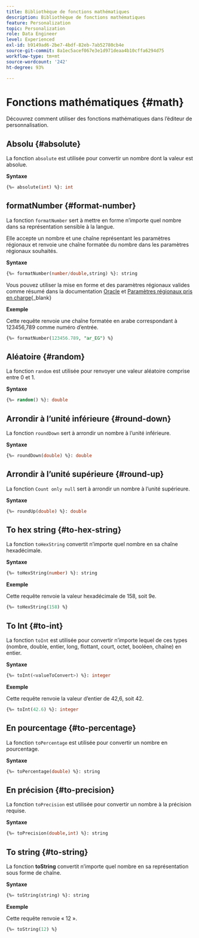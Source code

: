 ```yaml
---
title: Bibliothèque de fonctions mathématiques
description: Bibliothèque de fonctions mathématiques
feature: Personalization
topic: Personalization
role: Data Engineer
level: Experienced
exl-id: b9149ad6-2be7-4bdf-82eb-7ab52780cb4e
source-git-commit: 8a1ec5acef067e3e1d971deaa4b10cffa6294d75
workflow-type: tm+mt
source-wordcount: '242'
ht-degree: 93%

---
```


# Fonctions mathématiques {#math}

Découvrez comment utiliser des fonctions mathématiques dans l’éditeur de personnalisation.

## Absolu {#absolute}

La fonction `absolute` est utilisée pour convertir un nombre dont la valeur est absolue.

**Syntaxe**

```sql
{%= absolute(int) %}: int
```

## formatNumber {#format-number}

La fonction `formatNumber` sert à mettre en forme n’importe quel nombre dans sa représentation sensible à la langue.

Elle accepte un nombre et une chaîne représentant les paramètres régionaux et renvoie une chaîne formatée du nombre dans les paramètres régionaux souhaités.

**Syntaxe**

```sql
{%= formatNumber(number/double,string) %}: string
```

Vous pouvez utiliser la mise en forme et des paramètres régionaux valides comme résumé dans la documentation [Oracle](https://docs.oracle.com/javase/8/docs/api/java/util/Locale.html) et [Paramètres régionaux pris en charge](https://www.oracle.com/java/technologies/javase/jdk11-suported-locales.html){_blank}

**Exemple**

Cette requête renvoie une chaîne formatée en arabe correspondant à 123456,789 comme numéro d’entrée.

```sql
{%= formatNumber(123456.789, "ar_EG") %}
```

## Aléatoire {#random}

La fonction `random` est utilisée pour renvoyer une valeur aléatoire comprise entre 0 et 1.

**Syntaxe**

```sql
{%= random() %}: double
```

## Arrondir à l’unité inférieure {#round-down}

La fonction `roundDown` sert à arrondir un nombre à l’unité inférieure.

**Syntaxe**

```sql
{%= roundDown(double) %}: double
```

## Arrondir à l’unité supérieure {#round-up}

La fonction `Count only null` sert à arrondir un nombre à l’unité supérieure.

**Syntaxe**

```sql
{%= roundUp(double) %}: double
```

## To hex string {#to-hex-string}

La fonction `toHexString` convertit n’importe quel nombre en sa chaîne hexadécimale.

**Syntaxe**

```sql
{%= toHexString(number) %}: string
```

**Exemple**

Cette requête renvoie la valeur hexadécimale de 158, soit 9e.

```sql
{%= toHexString(158) %}
```

## To Int {#to-int}

La fonction `toInt` est utilisée pour convertir n’importe lequel de ces types (nombre, double, entier, long, flottant, court, octet, booléen, chaîne) en entier.

**Syntaxe**

```sql
{%= toInt(<valueToConvert>) %}: integer
```

**Exemple**

Cette requête renvoie la valeur d’entier de 42,6, soit 42.

```sql
{%= toInt(42.6) %}: integer
```

## En pourcentage {#to-percentage}

La fonction `toPercentage` est utilisée pour convertir un nombre en pourcentage.

**Syntaxe**

```sql
{%= toPercentage(double) %}: string
```

## En précision {#to-precision}

La fonction `toPrecision` est utilisée pour convertir un nombre à la précision requise.

**Syntaxe**

```sql
{%= toPrecision(double,int) %}: string
```

## To string {#to-string}

La fonction **toString** convertit n’importe quel nombre en sa représentation sous forme de chaîne.

**Syntaxe**

```sql
{%= toString(string) %}: string
```

**Exemple**

Cette requête renvoie « 12 ».

```sql
{%= toString(12) %} 
```
